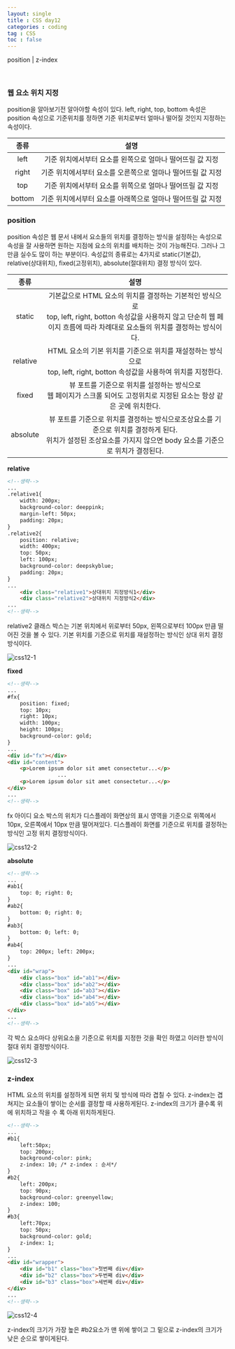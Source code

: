 ```yaml
---
layout: single
title : CSS day12
categories : coding
tag : CSS
toc : false
---
```


position | z-index

<br>

### 웹 요소 위치 지정

position을 알아보기전 알아야할 속성이 있다. left, right, top, bottom 속성은 position 속성으로 기준위치를 정하면 기준 위치로부터 얼마나 떨어질 것인지 지정하는 속성이다. 

|  종류  |                            설명                             |
| :----: | :---------------------------------------------------------: |
|  left  |  기준 위치에서부터 요소를 왼쪽으로 얼마나 떨어뜨릴 값 지정  |
| right  | 기준 위치에서부터 요소를 오른쪽으로 얼마나 떨어뜨릴 값 지정 |
|  top   |  기준 위치에서부터 요소를 위쪽으로 얼마나 떨어뜨릴 값 지정  |
| bottom | 기준 위치에서부터 요소를 아래쪽으로 얼마나 떨어뜨릴 값 지정 |



### position

position 속성은 웹 문서 내에서 요소들의 위치를 결정하는 방식을 설정하는 속성으로 속성을 잘 사용하면 원하는 지점에 요소의 위치를 배치하는 것이 가능해진다. 그러나 그만큼 실수도 많이 하는 부분이다. 속성값의 종류로는 4가지로 static(기본값), relative(상대위치), fixed(고정위치), absolute(절대위치) 결정 방식이 있다. <br>

|   종류   |                             설명                             |
| :------: | :----------------------------------------------------------: |
|  static  | 기본값으로 HTML 요소의 위치를 결정하는 기본적인 방식으로<br>top, left, right, botton 속성값을 사용하지 않고 단순히 웹 페이지 흐름에 따라 차례대로 요소들의 위치를 결정하는 방식이다. |
| relative | HTML 요소의 기본 위치를 기준으로 위치를 재설정하는 방식으로<br>top, left, right, botton 속성값을 사용하여 위치를 지정한다. |
|  fixed   | 뷰 포트를 기준으로 위치를 설정하는 방식으로<br>웹 페이지가 스크롤 되어도 고정위치로 지정된 요소는 항상 같은 곳에 위치한다. |
| absolute | 뷰 포트를 기준으로 위치를 결정하는 방식으로조상요소를 기준으로 위치를 결정하게 된다. <br>위치가 설정된 조상요소를 가지지 않으면 body 요소를 기준으로 위치가 결정된다. |

**relative**

```html
<!--생략-->
...
.relative1{
    width: 200px;
    background-color: deeppink;
    margin-left: 50px;
    padding: 20px;
}
.relative2{
    position: relative;
    width: 400px;
    top: 50px;
    left: 100px;
    background-color: deepskyblue;
    padding: 20px;
}
...
    <div class="relative1">상대위치 지정방식1</div>
    <div class="relative2">상대위치 지정방식2</div>
...
<!--생략-->
```

relative2 클래스 박스는 기본 위치에서 위로부터 50px, 왼쪽으로부터 100px 만큼 떨어진 것을 볼 수 있다. 기본 위치를 기준으로 위치를 재설정하는 방식인 상대 위치 결정방식이다.<br>

![css12-1](https://github.com/YUNCHANYEONG/YUNCHANYEONG.github.io/blob/master/assets/images/coding_img/css12_1.JPG?raw=true)

**fixed**

```html
<!--생략-->
...
#fx{
    position: fixed;
    top: 10px;
    right: 10px;
    width: 100px;
    height: 100px;
    background-color: gold;
}
...
<div id="fx"></div>
<div id="content">
	<p>Lorem ipsum dolor sit amet consectetur...</p>
				...
	<p>Lorem ipsum dolor sit amet consectetur...</p>
</div>
...
<!--생략-->
```

fx 아이디 요소 박스의 위치가 디스플레이 화면상의 표시 영역을 기준으로 위쪽에서 10px, 오른쪽에서 10px 만큼 떨어져있다. 디스플레이 화면를 기준으로 위치를 결정하는 방식인 고정 위치 결정방식이다.<br>

![css12-2](https://github.com/YUNCHANYEONG/YUNCHANYEONG.github.io/blob/master/assets/images/coding_img/css12_2.JPG?raw=true)

**absolute**

```html
<!--생략-->
...
#ab1{
	top: 0; right: 0;
}
#ab2{
	bottom: 0; right: 0;
}
#ab3{
	bottom: 0; left: 0;
}
#ab4{
	top: 200px; left: 200px;
}
...
<div id="wrap">
    <div class="box" id="ab1"></div>
    <div class="box" id="ab2"></div>
    <div class="box" id="ab3"></div>
    <div class="box" id="ab4"></div>
    <div class="box" id="ab5"></div>
</div>
...
<!--생략-->
```

각 박스 요소마다 상위요소을 기준으로 위치를 지정한 것을 확인 하였고 이러한 방식이 절대 위치 결정방식이다.<br>

![css12-3](https://github.com/YUNCHANYEONG/YUNCHANYEONG.github.io/blob/master/assets/images/coding_img/css12_3.JPG?raw=true)



### z-index

HTML 요소의 위치를 설정하게 되면 위치 및 방식에 따라 겹칠 수 있다. z-index는 겹쳐지는 요소들이 쌓이는 순서를 결정할 때 사용하게된다. z-index의 크기가 클수록 위에 위치하고 작을 수 록 아래 위치하게된다. 

```html
<!--생략-->
...
#b1{
    left:50px;
    top: 200px;
    background-color: pink;
    z-index: 10; /* z-index : 순서*/
}
#b2{
    left: 200px;
    top: 90px;
    background-color: greenyellow;
    z-index: 100;
}
#b3{
    left:70px;
    top: 50px;
    background-color: gold;
    z-index: 1;
}
...
<div id="wrapper">
    <div id="b1" class="box">첫번째 div</div>
    <div id="b2" class="box">두번째 div</div>
    <div id="b3" class="box">세번째 div</div>
</div>
...
<!--생략-->
```

![css12-4](https://github.com/YUNCHANYEONG/YUNCHANYEONG.github.io/blob/master/assets/images/coding_img/css12_4.JPG?raw=true)

z-index의 크기가 가장 높은 #b2요소가 맨 위에 쌓이고 그 밑으로 z-index의 크기가 낮은 순으로 쌓이게된다. 
